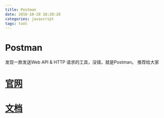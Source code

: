 ```yaml
---
title: Postman
date: 2016-10-28 18:28:28
categories: javascript
tags: tool
---
```

# Postman
发现一款发送Web API & HTTP 请求的工具，没错，就是Postman。
推荐给大家


# [官网](https://www.getpostman.com/)
# [文档](https://www.getpostman.com/docs/)